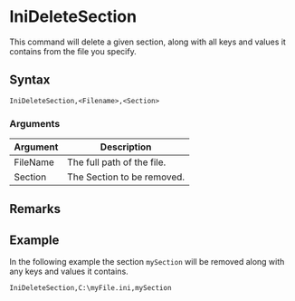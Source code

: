 # IniDeleteSection

This command will delete a given section, along with all keys and values it contains from the file you specify.

## Syntax

```pebakery
IniDeleteSection,<Filename>,<Section>
```

### Arguments

| Argument | Description |
| --- | --- |
| FileName | The full path of the file. |
| Section | The Section to be removed. |

## Remarks

## Example

In the following example the section `mySection` will be removed along with any keys and values it contains.

```pebakery
IniDeleteSection,C:\myFile.ini,mySection
```
